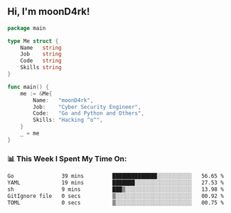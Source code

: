 <h2> Hi, I'm moonD4rk!</h2>

```go
package main

type Me struct {
	Name   string
	Job    string
	Code   string
	Skills string
}

func main() {
	me := &Me{
		Name:   "moonD4rk",
		Job:    "Cyber Security Engineer",
		Code:   "Go and Python and Others",
		Skills: "Hacking ^o^",
	}
	_ = me
}
```

<h3>📊 This Week I Spent My Time On:</h3>
<!-- <img align='right' src="https://github-readme-stats.vercel.app/api?username=moond4rk&show_icons=true&theme=radical", width="300" height="150"> -->

<!--START_SECTION:waka-->

```txt
Go               39 mins         ██████████████░░░░░░░░░░░   56.65 %
YAML             19 mins         ███████░░░░░░░░░░░░░░░░░░   27.53 %
sh               9 mins          ███▒░░░░░░░░░░░░░░░░░░░░░   13.98 %
GitIgnore file   0 secs          ▒░░░░░░░░░░░░░░░░░░░░░░░░   00.92 %
TOML             0 secs          ▒░░░░░░░░░░░░░░░░░░░░░░░░   00.75 %
```

<!--END_SECTION:waka-->

